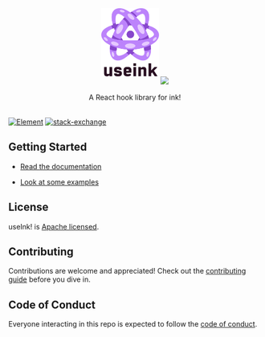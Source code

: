 <div align="center" style="margin-bottom: 32px;">
  <img style="margin-bottom: 16px" src="./useink-logo.svg" alt="ink!" height="136" />

  <a href="https://www.npmjs.com/package/useink">
    <img src="https://img.shields.io/npm/v/useink?colorA=BC83FB&colorB=8747CC&style=flat&label=Version" />
  </a>

  A React hook library for ink!
</div>

[![Element][k1]][k2] [![stack-exchange][s1]][s2]

[k1]: https://img.shields.io/badge/matrix-chat-brightgreen.svg?colorA=BC83FB&colorB=8747CC&style=flat
[k2]: https://matrix.to/#/#useink:parity.io

[s1]:
https://img.shields.io/badge/click-white.svg?logo=StackExchange&label=useink%20Support%20on%20StackExchange&colorA=BC83FB&colorB=8747CC
[s2]: https://substrate.stackexchange.com/questions/tagged/useink?tab=Votes


## Getting Started

* [Read the documentation](https://use.ink/frontend/overview)

* [Look at some examples](https://github.com/paritytech/useink-kitchen-sink)

## License

useInk! is [Apache licensed](LICENSE).

## Contributing

Contributions are welcome and appreciated! Check out the
[contributing guide](CONTRIBUTING.md) before you dive in.

## Code of Conduct

Everyone interacting in this repo is expected to follow the
[code of conduct](CODE_OF_CONDUCT.md).
